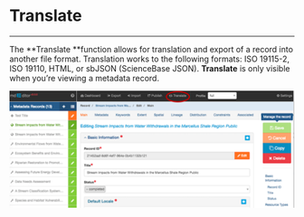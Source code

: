 # Translate

---

The **Translate **function allows for translation and export of a record into another file format. Translation works to the following formats: ISO 19115-2, ISO 19110, HTML, or sbJSON \(ScienceBase JSON\). **Translate** is only visible when you’re viewing a metadata record.

![](/assets/translate_screenshot.png)

